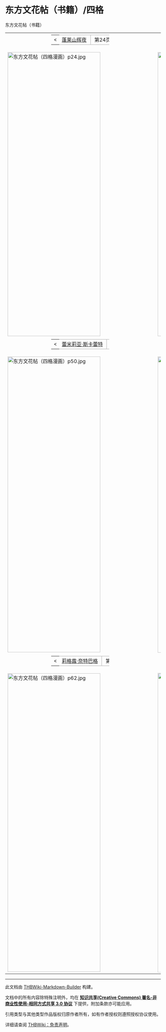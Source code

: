 # 东方文花帖（书籍）/四格

<!-- source html: G:\repos\THBWiki-Markdown-Builder\THBWikiMarkdown\Temp\main\8\83\ns0%3A%E4%B8%9C%E6%96%B9%E6%96%87%E8%8A%B1%E5%B8%96%EF%BC%88%E4%B9%A6%E7%B1%8D%EF%BC%89%2F%E5%9B%9B%E6%A0%BC.html -->

东方文花帖（书籍）


<table>

<tbody><tr>
<td style="width:50%">
<center>
<table style="white-space: nowrap; margin-bottom: 4px; margin-top: 4px; text-align: center; width: 40%" cellspacing="0">
<tbody><tr>
<td>&lt;
</td>
<td style="border-top: 1px solid #aaaaaa; border-bottom: 1px solid #aaaaaa; width: 50%; text-align: right"><a href="./东方文花帖（书籍）-蓬莱山辉夜.md" title="东方文花帖（书籍）/蓬莱山辉夜">蓬莱山辉夜</a>&#160;
</td>
<td style="text-align: center; border-left: 1px solid #aaaaaa; border-right: 1px solid #aaaaaa; border-top: 1px solid #aaaaaa; border-bottom: 1px solid #aaaaaa;">&#160;第24页四格&#160;
</td>
<td style="border-top: 1px solid #aaaaaa; border-bottom: 1px solid #aaaaaa; width: 50%; text-align: left">&#160;<a href="./东方文花帖（书籍）-爱丽丝·玛格特洛依德.md" title="东方文花帖（书籍）/爱丽丝·玛格特洛依德">爱丽丝·玛格特洛依德</a>
</td>
<td>&gt;
</td></tr></tbody></table><br></center>
<div class="center"><div class="thumb tnone"><div class="thumbinner" style="width:302px;"><a href="./文件-东方文花帖（四格漫画）p24.jpg.md" class="image"><img alt="东方文花帖（四格漫画）p24.jpg" src="https://upload.thwiki.cc/thumb/5/5c/%E4%B8%9C%E6%96%B9%E6%96%87%E8%8A%B1%E5%B8%96%EF%BC%88%E5%9B%9B%E6%A0%BC%E6%BC%AB%E7%94%BB%EF%BC%89p24.jpg/300px-%E4%B8%9C%E6%96%B9%E6%96%87%E8%8A%B1%E5%B8%96%EF%BC%88%E5%9B%9B%E6%A0%BC%E6%BC%AB%E7%94%BB%EF%BC%89p24.jpg" decoding="async" loading="lazy" width="300" height="918" class="thumbimage" srcset="https://upload.thwiki.cc/5/5c/%E4%B8%9C%E6%96%B9%E6%96%87%E8%8A%B1%E5%B8%96%EF%BC%88%E5%9B%9B%E6%A0%BC%E6%BC%AB%E7%94%BB%EF%BC%89p24.jpg 1.5x" data-file-width="365" data-file-height="1117"></a>  <div class="thumbcaption"><div class="magnify"><a href="./文件-东方文花帖（四格漫画）p24.jpg.md" class="internal" title="放大"></a></div></div></div></div></div>
</td>
<td><center>
<table style="white-space: nowrap; margin-bottom: 4px; margin-top: 4px; text-align: center; width: 40%" cellspacing="0">
<tbody><tr>
<td>&lt;
</td>
<td style="border-top: 1px solid #aaaaaa; border-bottom: 1px solid #aaaaaa; width: 50%; text-align: right"><a href="./东方文花帖（书籍）-露娜萨·普莉兹姆利巴.md" title="东方文花帖（书籍）/露娜萨·普莉兹姆利巴">露娜萨·普莉兹姆利巴</a>&#160;
</td>
<td style="text-align: center; border-left: 1px solid #aaaaaa; border-right: 1px solid #aaaaaa; border-top: 1px solid #aaaaaa; border-bottom: 1px solid #aaaaaa;">&#160;第34页四格&#160;
</td>
<td style="border-top: 1px solid #aaaaaa; border-bottom: 1px solid #aaaaaa; width: 50%; text-align: left">&#160;<a href="./东方文花帖（书籍）-莉莉卡·普莉兹姆利巴.md" title="东方文花帖（书籍）/莉莉卡·普莉兹姆利巴">莉莉卡·普莉兹姆利巴</a>
</td>
<td>&gt;
</td></tr></tbody></table><br></center>
<div class="center"><div class="thumb tnone"><div class="thumbinner" style="width:302px;"><a href="./文件-东方文花帖（四格漫画）p34.jpg.md" class="image"><img alt="东方文花帖（四格漫画）p34.jpg" src="https://upload.thwiki.cc/thumb/3/3b/%E4%B8%9C%E6%96%B9%E6%96%87%E8%8A%B1%E5%B8%96%EF%BC%88%E5%9B%9B%E6%A0%BC%E6%BC%AB%E7%94%BB%EF%BC%89p34.jpg/300px-%E4%B8%9C%E6%96%B9%E6%96%87%E8%8A%B1%E5%B8%96%EF%BC%88%E5%9B%9B%E6%A0%BC%E6%BC%AB%E7%94%BB%EF%BC%89p34.jpg" decoding="async" loading="lazy" width="300" height="918" class="thumbimage" srcset="https://upload.thwiki.cc/3/3b/%E4%B8%9C%E6%96%B9%E6%96%87%E8%8A%B1%E5%B8%96%EF%BC%88%E5%9B%9B%E6%A0%BC%E6%BC%AB%E7%94%BB%EF%BC%89p34.jpg 1.5x" data-file-width="360" data-file-height="1102"></a>  <div class="thumbcaption"><div class="magnify"><a href="./文件-东方文花帖（四格漫画）p34.jpg.md" class="internal" title="放大"></a></div></div></div></div></div>
</td></tr>
<tr>
<td><center>
<table style="white-space: nowrap; margin-bottom: 4px; margin-top: 4px; text-align: center; width: 40%" cellspacing="0">
<tbody><tr>
<td>&lt;
</td>
<td style="border-top: 1px solid #aaaaaa; border-bottom: 1px solid #aaaaaa; width: 50%; text-align: right"><a href="./东方文花帖（书籍）-蕾米莉亚·斯卡蕾特.md" title="东方文花帖（书籍）/蕾米莉亚·斯卡蕾特">蕾米莉亚·斯卡蕾特</a>&#160;
</td>
<td style="text-align: center; border-left: 1px solid #aaaaaa; border-right: 1px solid #aaaaaa; border-top: 1px solid #aaaaaa; border-bottom: 1px solid #aaaaaa;">&#160;第50页四格&#160;
</td>
<td style="border-top: 1px solid #aaaaaa; border-bottom: 1px solid #aaaaaa; width: 50%; text-align: left">&#160;<a href="./东方文花帖（书籍）-芙兰朵露·斯卡蕾特.md" title="东方文花帖（书籍）/芙兰朵露·斯卡蕾特">芙兰朵露·斯卡蕾特</a>
</td>
<td>&gt;
</td></tr></tbody></table><br></center>
<div class="center"><div class="thumb tnone"><div class="thumbinner" style="width:302px;"><a href="./文件-东方文花帖（四格漫画）p50.jpg.md" class="image"><img alt="东方文花帖（四格漫画）p50.jpg" src="https://upload.thwiki.cc/thumb/d/d1/%E4%B8%9C%E6%96%B9%E6%96%87%E8%8A%B1%E5%B8%96%EF%BC%88%E5%9B%9B%E6%A0%BC%E6%BC%AB%E7%94%BB%EF%BC%89p50.jpg/300px-%E4%B8%9C%E6%96%B9%E6%96%87%E8%8A%B1%E5%B8%96%EF%BC%88%E5%9B%9B%E6%A0%BC%E6%BC%AB%E7%94%BB%EF%BC%89p50.jpg" decoding="async" loading="lazy" width="300" height="956" class="thumbimage" srcset="https://upload.thwiki.cc/d/d1/%E4%B8%9C%E6%96%B9%E6%96%87%E8%8A%B1%E5%B8%96%EF%BC%88%E5%9B%9B%E6%A0%BC%E6%BC%AB%E7%94%BB%EF%BC%89p50.jpg 1.5x" data-file-width="347" data-file-height="1106"></a>  <div class="thumbcaption"><div class="magnify"><a href="./文件-东方文花帖（四格漫画）p50.jpg.md" class="internal" title="放大"></a></div></div></div></div></div>
</td>
<td><center>
<table style="white-space: nowrap; margin-bottom: 4px; margin-top: 4px; text-align: center; width: 40%" cellspacing="0">
<tbody><tr>
<td>&lt;
</td>
<td style="border-top: 1px solid #aaaaaa; border-bottom: 1px solid #aaaaaa; width: 50%; text-align: right"><a href="./东方文花帖（书籍）-藤原妹红.md" title="东方文花帖（书籍）/藤原妹红">藤原妹红</a>&#160;
</td>
<td style="text-align: center; border-left: 1px solid #aaaaaa; border-right: 1px solid #aaaaaa; border-top: 1px solid #aaaaaa; border-bottom: 1px solid #aaaaaa;">&#160;第58页四格&#160;
</td>
<td style="border-top: 1px solid #aaaaaa; border-bottom: 1px solid #aaaaaa; width: 50%; text-align: left">&#160;<a href="./东方文花帖（书籍）-莉格露·奈特巴格.md" title="东方文花帖（书籍）/莉格露·奈特巴格">莉格露·奈特巴格</a>
</td>
<td>&gt;
</td></tr></tbody></table><br></center>
<div class="center"><div class="thumb tnone"><div class="thumbinner" style="width:302px;"><a href="./文件-东方文花帖（四格漫画）p58.jpg.md" class="image"><img alt="东方文花帖（四格漫画）p58.jpg" src="https://upload.thwiki.cc/thumb/c/cc/%E4%B8%9C%E6%96%B9%E6%96%87%E8%8A%B1%E5%B8%96%EF%BC%88%E5%9B%9B%E6%A0%BC%E6%BC%AB%E7%94%BB%EF%BC%89p58.jpg/300px-%E4%B8%9C%E6%96%B9%E6%96%87%E8%8A%B1%E5%B8%96%EF%BC%88%E5%9B%9B%E6%A0%BC%E6%BC%AB%E7%94%BB%EF%BC%89p58.jpg" decoding="async" loading="lazy" width="300" height="957" class="thumbimage" srcset="https://upload.thwiki.cc/c/cc/%E4%B8%9C%E6%96%B9%E6%96%87%E8%8A%B1%E5%B8%96%EF%BC%88%E5%9B%9B%E6%A0%BC%E6%BC%AB%E7%94%BB%EF%BC%89p58.jpg 1.5x" data-file-width="356" data-file-height="1136"></a>  <div class="thumbcaption"><div class="magnify"><a href="./文件-东方文花帖（四格漫画）p58.jpg.md" class="internal" title="放大"></a></div></div></div></div></div>
</td></tr>
<tr>
<td><center>
<table style="white-space: nowrap; margin-bottom: 4px; margin-top: 4px; text-align: center; width: 40%" cellspacing="0">
<tbody><tr>
<td>&lt;
</td>
<td style="border-top: 1px solid #aaaaaa; border-bottom: 1px solid #aaaaaa; width: 50%; text-align: right"><a href="./东方文花帖（书籍）-莉格露·奈特巴格.md" title="东方文花帖（书籍）/莉格露·奈特巴格">莉格露·奈特巴格</a>&#160;
</td>
<td style="text-align: center; border-left: 1px solid #aaaaaa; border-right: 1px solid #aaaaaa; border-top: 1px solid #aaaaaa; border-bottom: 1px solid #aaaaaa;">&#160;第62页四格&#160;
</td>
<td style="border-top: 1px solid #aaaaaa; border-bottom: 1px solid #aaaaaa; width: 50%; text-align: left">&#160;<a href="./东方文花帖（书籍）-因幡天为.md" title="东方文花帖（书籍）/因幡天为">因幡天为</a>
</td>
<td>&gt;
</td></tr></tbody></table><br></center>
<div class="center"><div class="thumb tnone"><div class="thumbinner" style="width:302px;"><a href="./文件-东方文花帖（四格漫画）p62.jpg.md" class="image"><img alt="东方文花帖（四格漫画）p62.jpg" src="https://upload.thwiki.cc/thumb/3/32/%E4%B8%9C%E6%96%B9%E6%96%87%E8%8A%B1%E5%B8%96%EF%BC%88%E5%9B%9B%E6%A0%BC%E6%BC%AB%E7%94%BB%EF%BC%89p62.jpg/300px-%E4%B8%9C%E6%96%B9%E6%96%87%E8%8A%B1%E5%B8%96%EF%BC%88%E5%9B%9B%E6%A0%BC%E6%BC%AB%E7%94%BB%EF%BC%89p62.jpg" decoding="async" loading="lazy" width="300" height="965" class="thumbimage" srcset="https://upload.thwiki.cc/3/32/%E4%B8%9C%E6%96%B9%E6%96%87%E8%8A%B1%E5%B8%96%EF%BC%88%E5%9B%9B%E6%A0%BC%E6%BC%AB%E7%94%BB%EF%BC%89p62.jpg 1.5x" data-file-width="353" data-file-height="1136"></a>  <div class="thumbcaption"><div class="magnify"><a href="./文件-东方文花帖（四格漫画）p62.jpg.md" class="internal" title="放大"></a></div></div></div></div></div>
</td>
<td><center>
<table style="white-space: nowrap; margin-bottom: 4px; margin-top: 4px; text-align: center; width: 40%" cellspacing="0">
<tbody><tr>
<td>&lt;
</td>
<td style="border-top: 1px solid #aaaaaa; border-bottom: 1px solid #aaaaaa; width: 50%; text-align: right"><a href="./东方文花帖（书籍）-红美铃.md" title="东方文花帖（书籍）/红美铃">红美铃</a>&#160;
</td>
<td style="text-align: center; border-left: 1px solid #aaaaaa; border-right: 1px solid #aaaaaa; border-top: 1px solid #aaaaaa; border-bottom: 1px solid #aaaaaa;">&#160;第70页四格&#160;
</td>
<td style="border-top: 1px solid #aaaaaa; border-bottom: 1px solid #aaaaaa; width: 50%; text-align: left">&#160;<a href="./东方文花帖（书籍）-伊吹萃香.md" title="东方文花帖（书籍）/伊吹萃香">伊吹萃香</a>
</td>
<td>&gt;
</td></tr></tbody></table><br></center>
<div class="center"><div class="thumb tnone"><div class="thumbinner" style="width:302px;"><a href="./文件-东方文花帖（四格漫画）p70.jpg.md" class="image"><img alt="东方文花帖（四格漫画）p70.jpg" src="https://upload.thwiki.cc/thumb/5/50/%E4%B8%9C%E6%96%B9%E6%96%87%E8%8A%B1%E5%B8%96%EF%BC%88%E5%9B%9B%E6%A0%BC%E6%BC%AB%E7%94%BB%EF%BC%89p70.jpg/300px-%E4%B8%9C%E6%96%B9%E6%96%87%E8%8A%B1%E5%B8%96%EF%BC%88%E5%9B%9B%E6%A0%BC%E6%BC%AB%E7%94%BB%EF%BC%89p70.jpg" decoding="async" loading="lazy" width="300" height="968" class="thumbimage" srcset="https://upload.thwiki.cc/5/50/%E4%B8%9C%E6%96%B9%E6%96%87%E8%8A%B1%E5%B8%96%EF%BC%88%E5%9B%9B%E6%A0%BC%E6%BC%AB%E7%94%BB%EF%BC%89p70.jpg 1.5x" data-file-width="351" data-file-height="1133"></a>  <div class="thumbcaption"><div class="magnify"><a href="./文件-东方文花帖（四格漫画）p70.jpg.md" class="internal" title="放大"></a></div></div></div></div></div>
</td></tr></tbody></table>






---

此文档由 [THBWiki-Markdown-Builder](https://github.com/Delsin-Yu/THBWiki-Markdown-Builder) 构建。

文档中的所有内容除特殊注明外，均在 [**知识共享(Creative Commons) 署名-非商业性使用-相同方式共享 3.0 协议**](https://creativecommons.org/licenses/by-sa/3.0/deed.zh-hans) 下提供，附加条款亦可能应用。

引用类型与其他类型作品版权归原作者所有，如有作者授权则遵照授权协议使用。

详细请查阅 [THBWiki：免责声明](https://thbwiki.cc/THBWiki:%E5%85%8D%E8%B4%A3%E5%A3%B0%E6%98%8E)。

